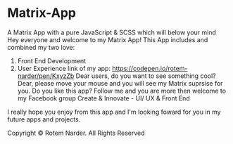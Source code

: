 # Matrix-App
A Matrix App with a pure JavaScript &amp; SCSS which will below your mind 
Hey everyone and welcome to my Matrix App! This App includes and combined my two love:
1) Front End Development
2) User Experience
link of my app: https://codepen.io/rotem-narder/pen/KxyzZb
Dear users, do you want to see something cool? Dear, please move your mouse and you will see my Matrix suprsise for you.
Do you like this app? Follow me and you are more then welcome to my Facebook group Create & Innovate - UI/ UX & Front End

I really hope you enjoy from this app and I'm looking foward for you in my future apps and projects.

Copyright © Rotem Narder. All Rights Reserved
